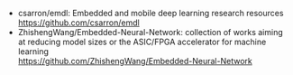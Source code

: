 - csarron/emdl: Embedded and mobile deep learning research resources  
https://github.com/csarron/emdl
- ZhishengWang/Embedded-Neural-Network: collection of works aiming at reducing model sizes or the ASIC/FPGA accelerator for machine learning  
https://github.com/ZhishengWang/Embedded-Neural-Network


